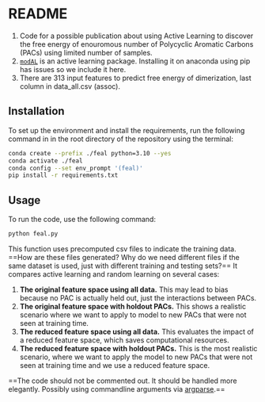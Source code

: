 # README

1. Code for a possible publication about using Active Learning to discover the free energy of enouromous number of Polycyclic Aromatic Carbons (PACs) using limited number of samples.
2. [`modAL`](https://modal-python.readthedocs.io/en/latest/) is an active learning package. Installing it on anaconda using pip has issues so we include it here.
3. There are 313 input features to predict free energy of dimerization, last column in data_all.csv (assoc).

## Installation

To set up the environment and install the requirements, run the following command in in the root directory of the repository using the terminal:

```bash
conda create --prefix ./feal python=3.10 --yes
conda activate ./feal
conda config --set env_prompt '(feal)'
pip install -r requirements.txt
```

## Usage

To run the code, use the following command:

```bash
python feal.py
```

This function uses precomputed csv files to indicate the training data. ==How are these files generated? Why do we need different files if the same dataset is used, just with different training and testing sets?== It compares active learning and random learning on several cases:

1. **The original feature space using all data.** This may lead to bias because no PAC is actually held out, just the interactions between PACs.
2. **The original feature space with holdout PACs.** This shows a realistic scenario where we want to apply to model to new PACs that were not seen at training time.
3. **The reduced feature space using all data.** This evaluates the impact of a reduced feature space, which saves computational resources.
4. **The reduced feature space with holdout PACs.** This is the most realistic scenario, where we want to apply the model to new PACs that were not seen at training time and we use a reduced feature space.

==The code should not be commented out. It should be handled more elegantly. Possibly using commandline arguments via [argparse](https://docs.python.org/3/library/argparse.html).==


